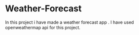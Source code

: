 # Weather-Forecast

In this project i have made a weather forecast app . I have used openweathermap api for this project.
